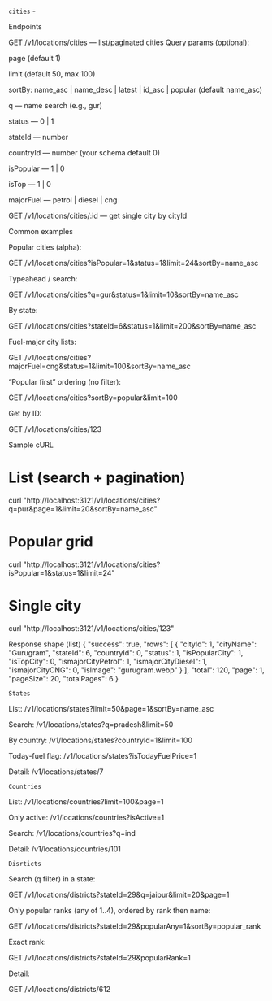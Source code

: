 
`cities` -

Endpoints

GET /v1/locations/cities — list/paginated cities
Query params (optional):

page (default 1)

limit (default 50, max 100)

sortBy: name_asc | name_desc | latest | id_asc | popular (default name_asc)

q — name search (e.g., gur)

status — 0 | 1

stateId — number

countryId — number (your schema default 0)

isPopular — 1 | 0

isTop — 1 | 0

majorFuel — petrol | diesel | cng

GET /v1/locations/cities/:id — get single city by cityId

Common examples

Popular cities (alpha):

GET /v1/locations/cities?isPopular=1&status=1&limit=24&sortBy=name_asc


Typeahead / search:

GET /v1/locations/cities?q=gur&status=1&limit=10&sortBy=name_asc


By state:

GET /v1/locations/cities?stateId=6&status=1&limit=200&sortBy=name_asc


Fuel-major city lists:

GET /v1/locations/cities?majorFuel=cng&status=1&limit=100&sortBy=name_asc


“Popular first” ordering (no filter):

GET /v1/locations/cities?sortBy=popular&limit=100


Get by ID:

GET /v1/locations/cities/123

Sample cURL
# List (search + pagination)
curl "http://localhost:3121/v1/locations/cities?q=pur&page=1&limit=20&sortBy=name_asc"

# Popular grid
curl "http://localhost:3121/v1/locations/cities?isPopular=1&status=1&limit=24"

# Single city
curl "http://localhost:3121/v1/locations/cities/123"

Response shape (list)
{
  "success": true,
  "rows": [
    {
      "cityId": 1,
      "cityName": "Gurugram",
      "stateId": 6,
      "countryId": 0,
      "status": 1,
      "isPopularCity": 1,
      "isTopCity": 0,
      "ismajorCityPetrol": 1,
      "ismajorCityDiesel": 1,
      "ismajorCityCNG": 0,
      "isImage": "gurugram.webp"
    }
  ],
  "total": 120,
  "page": 1,
  "pageSize": 20,
  "totalPages": 6
}



`States`

List:
/v1/locations/states?limit=50&page=1&sortBy=name_asc

Search:
/v1/locations/states?q=pradesh&limit=50

By country:
/v1/locations/states?countryId=1&limit=100

Today-fuel flag:
/v1/locations/states?isTodayFuelPrice=1

Detail:
/v1/locations/states/7


`Countries`

List:
/v1/locations/countries?limit=100&page=1

Only active:
/v1/locations/countries?isActive=1

Search:
/v1/locations/countries?q=ind

Detail:
/v1/locations/countries/101



`Disrticts`

Search (q filter) in a state:

GET /v1/locations/districts?stateId=29&q=jaipur&limit=20&page=1


Only popular ranks (any of 1..4), ordered by rank then name:

GET /v1/locations/districts?stateId=29&popularAny=1&sortBy=popular_rank

Exact rank:

GET /v1/locations/districts?stateId=29&popularRank=1

Detail:

GET /v1/locations/districts/612


